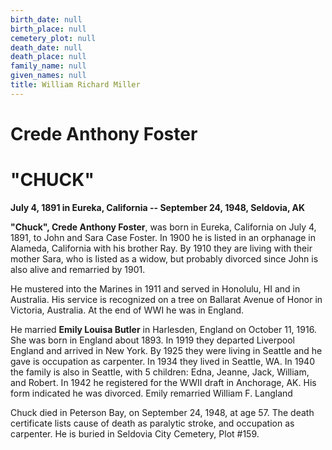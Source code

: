 ```yaml
---
birth_date: null
birth_place: null
cemetery_plot: null
death_date: null
death_place: null
family_name: null
given_names: null
title: William Richard Miller
---
```


# Crede Anthony Foster

# "CHUCK"

**July 4, 1891 in Eureka, California -- September 24, 1948, Seldovia,
AK**

**"Chuck", Crede Anthony Foster**, was born in Eureka,
California on July 4, 1891, to John and Sara Case Foster.
In 1900 he is listed in an orphanage in Alameda, California with his
brother Ray. By 1910 they are living with their mother Sara, who is
listed as a widow, but probably divorced since John is also alive and
remarried by 1901.

He mustered into the Marines in 1911 and served in Honolulu, HI and in
Australia. His service is recognized on a tree on Ballarat Avenue of
Honor in Victoria, Australia. At the end of WWI he was in England.

He married **Emily Louisa Butler** in Harlesden, England
on October 11, 1916. She was born in England about 1893. In 1919 they
departed Liverpool England and arrived in New York. By 1925 they were
living in Seattle and he gave is occupation as carpenter. In 1934 they
lived in Seattle, WA. In 1940 the family is also in Seattle, with 5
children: Edna, Jeanne, Jack, William, and Robert. In 1942 he registered
for the WWII draft in Anchorage, AK. His form indicated he was divorced.
Emily remarried William F. Langland

Chuck died in Peterson Bay, on September 24, 1948, at age 57. The death
certificate lists cause of death as paralytic stroke, and occupation as
carpenter. He is buried in Seldovia City Cemetery, Plot \#159.
